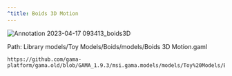 ```yaml
---
^title: Boids 3D Motion
---
```


![Annotation 2023-04-17 093413_boids3D](https://user-images.githubusercontent.com/4437331/232418036-d4dcc9ed-8d79-4994-b678-87067f03dbb4.png)

Path: Library models/Toy Models/Boids/models/Boids 3D Motion.gaml

```gaml reference
https://github.com/gama-platform/gama.old/blob/GAMA_1.9.3/msi.gama.models/models/Toy%20Models/Boids/models/Boids%203D%20Motion.gaml
```